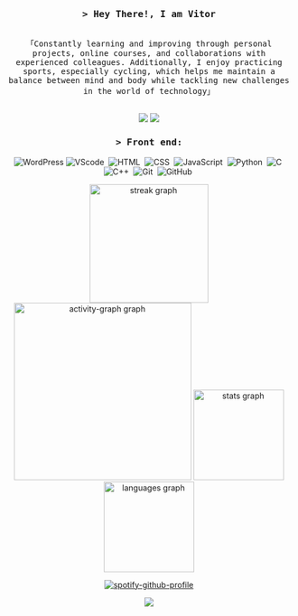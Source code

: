 <div align="center">
  <h3>
    <samp>&gt; Hey There!, I am Vitor</samp>
  </h3>

  <p> 
    <samp>
      <br>
      「Constantly learning and improving through personal projects, online courses, and collaborations with experienced colleagues. Additionally, I enjoy practicing sports, especially cycling, which helps me maintain a balance between mind and body while tackling new challenges in the world of technology」
      <br><br>
    </samp>
  </p>

  <p>
    <a href="vitortavarespo12@gmail.com"><img src="https://img.shields.io/badge/-Gmail-%23333?style=for-the-badge&logo=gmail&logoColor=white" target="_blank"></a>
    <a href="https://www.linkedin.com/in/vitorbrusso" target="_blank"><img src="https://img.shields.io/badge/-LinkedIn-%230077B5?style=for-the-badge&logo=linkedin&logoColor=white"  target="_blank"></a>
  </p>

  <h3>
    <samp>&gt; Front end:</samp>
  </h3>

  ![WordPress](https://img.shields.io/badge/-WordPress-21759B?style=for-the-badge&logo=wordpress&logoColor=white)
  ![VScode](https://img.shields.io/badge/vscode-4285F4?style=for-the-badge&logo=vscode&logoColor=white)&nbsp;
  ![HTML](https://img.shields.io/badge/HTML5-E34F26?style=for-the-badge&logo=html5&logoColor=white)&nbsp;
  ![CSS](https://img.shields.io/badge/CSS3-1572B6?style=for-the-badge&logo=css3&logoColor=white)&nbsp;
  ![JavaScript](https://img.shields.io/badge/JavaScript-F7DF1E?style=for-the-badge&logo=javascript&logoColor=black)&nbsp;
  ![Python](https://img.shields.io/badge/Python-3776AB?style=for-the-badge&logo=python&logoColor=white)&nbsp;
  ![C](https://img.shields.io/badge/C-00599C?style=for-the-badge&logo=c&logoColor=white)&nbsp;
  ![C++](https://img.shields.io/badge/C++-00599C?style=for-the-badge&logo=cplusplus&logoColor=white)&nbsp;
  ![Git](https://img.shields.io/badge/Git-F05032?style=for-the-badge&logo=git&logoColor=white)&nbsp;
  ![GitHub](https://img.shields.io/badge/GitHub-181717?style=for-the-badge&logo=github&logoColor=white)&nbsp;


<div align="center">
  
  <img src="https://streak-stats.demolab.com?user=vito-sudo&locale=en&mode=weekly&theme=github_dark&hide_border=true&border_radius=5&order=3" height="210" alt="streak graph"  />
  <img src="https://github-readme-activity-graph.vercel.app/graph?username=Vito-sudo&radius=16&theme=github-dark&area=true&order=5&hide_title=true&hide_border=true" height="314" alt="activity-graph graph"  />
  <img src="https://github-readme-stats.vercel.app/api?username=Vito-sudo&hide_title=true&hide_rank=false&show_icons=true&include_all_commits=true&count_private=true&disable_animations=false&theme=github_dark&locale=en&hide_border=true&order=1" height="160" alt="stats graph"  />
  <img src="https://github-readme-stats.vercel.app/api/top-langs?username=Vito-sudo&locale=en&hide_title=true&layout=compact&card_width=320&langs_count=5&theme=github_dark&hide_border=true&order=2" height="160" alt="languages graph"  />
  
</div>







  [![spotify-github-profile](https://spotify-github-profile.kittinanx.com/api/view?uid=31coj6hf7fkp7rpvdeoo77c2dfjq&cover_image=true&theme=novatorem&show_offline=false&background_color=121212&interchange=false&bar_color=53b14f&bar_color_cover=false)](https://github.com/kittinan/spotify-github-profile)


  [![](https://visitcount.itsvg.in/api?id=Vito-sudo&icon=0&color=0)](https://visitcount.itsvg.in)
</div>
